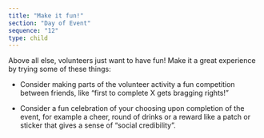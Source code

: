 ```yaml
---
title: "Make it fun!"
section: "Day of Event"
sequence: "12"
type: child
---
```


Above all else, volunteers just want to have fun! Make it a great experience by trying some of these things:

- Consider making parts of the volunteer activity a fun competition between friends, like “first to complete X gets bragging rights!”

- Consider a fun celebration of your choosing upon completion of the event, for example a cheer, round of drinks or a reward like a patch or sticker that gives a sense of “social credibility”.
